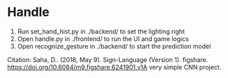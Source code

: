 # Handle
1. Run set_hand_hist.py in ./backend/ to set the lighting right
2. Open handle.py in ./frontend/ to run the UI and game logics
3. Open recognize_gesture in ./backend/ to start the prediction model

Citation:
Saha, D.. (2018, May 9). Sign-Language (Version 1). figshare. https://doi.org/10.6084/m9.figshare.6241901.v1A very simple CNN project.
